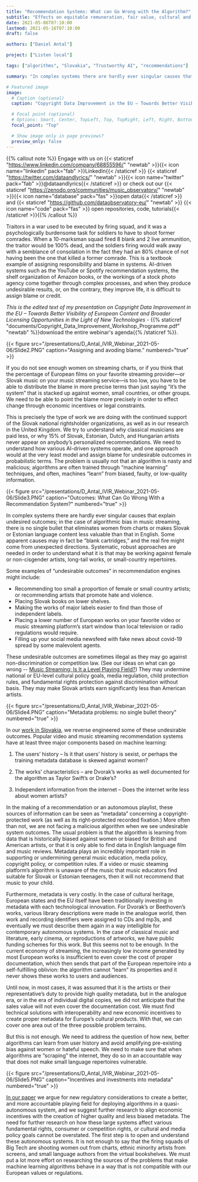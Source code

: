 ```yaml
---
title: "Recommendation Systems: What can Go Wrong with the Algorithm?"
subtitle: "Effects on equitable remuneration, fair value, cultural and media policy goals"
date: 2021-05-06T07:10:00
lastmod: 2021-05-16T07:10:00
draft: false

authors: ["Daniel Antal"]

project: ["Listen local"]

tags: ["algorithms", "Slovakia", "Trustworthy AI", "recommendations"]

summary: "In complex systems there are hardly ever singular causes that explain undesired outcomes; in the case of algorithmic bias in music streaming, there is no single bullet that eliminates women from charts or makes Slovak or Estonian language content less valuable than that in English."

# Featured image
image:
  # Caption (optional)
  caption: "Copyright Data Improvement in the EU – Towards Better Visibility of European Content"

  # Focal point (optional)
  # Options: Smart, Center, TopLeft, Top, TopRight, Left, Right, BottomLeft, Bottom, BottomRight
  focal_point: "Top"

  # Show image only in page previews?
  preview_only: false
---
```


{{% callout note %}}
Engage with us on {{< staticref "https://www.linkedin.com/company/68855596/" "newtab" >}}{{< icon name="linkedin" pack="fab" >}}LinkedIn{{< /staticref >}} {{< staticref "https://twitter.com/dataandlyrics/" "newtab" >}}{{< icon name="twitter" pack="fab" >}}@dataandlyrics{{< /staticref >}} or check out our {{< staticref "https://zenodo.org/communities/music_observatory/" "newtab" >}}{{< icon name="database" pack="fas" >}}open data{{< /staticref >}} and {{< staticref "https://github.com/dataobservatory-eu/" "newtab" >}} {{< icon name="code" pack="fas" >}} open repositories, code, tutorials{{< /staticref >}}{{% /callout %}}


Traitors in a war used to be executed by firing squad, and it was a psychologically burdensome task for soldiers to have to shoot former comrades. When a 10-marksman squad fired 8 blank and 2 live ammunition, the traitor would be 100% dead, and the soldiers firing would walk away with a semblance of consolation in the fact they had an 80% chance of not having been the one that killed a former comrade. This is a textbook example of assigning responsibility and blame in systems. AI-driven systems such as the YouTube or Spotify recommendation systems, the shelf organization of Amazon books, or the workings of a stock photo agency come together through complex processes, and when they produce undesirable results, or, on the contrary, they improve life, it is difficult to assign blame or credit.

*This is the edited text of my presentation on Copyright Data Improvement in the EU – Towards Better Visibility of European
Content and Broader Licensing Opportunities in the Light of New Technologies* - {{% staticref "documents/Copyright_Data_Improvement_Workshop_Programme.pdf" "newtab" %}}download the entire webinar's agenda{{% /staticref %}}.

{{< figure src="/presentations/D_Antal_IVIR_Webinar_2021-05-06/Slide2.PNG" caption="Assigning and avoding blame." numbered="true" >}}

If you do not see enough women on streaming charts, or if you think that the percentage of European films on your favorite streaming provider—or Slovak music on your music streaming service—is too low, you have to be able to distribute the blame in more precise terms than just saying “it’s the system” that is stacked up against women, small countries, or other groups. We need to be able to point the blame more precisely in order to effect change through economic incentives or legal constraints.

This is precisely the type of work we are doing with the continued support of the Slovak national rightsholder organizations, as well as in our research in the United Kingdom. We try to understand why classical musicians are paid less, or why 15% of Slovak, Estonian, Dutch, and Hungarian artists never appear on anybody’s personalized recommendations. We need to understand how various AI-driven systems operate, and one approach would at the very least model and assign blame for undesirable outcomes in probabilistic terms. The problem is usually not that an algorithm is nasty and malicious; algorithms are often trained through “machine learning” techniques, and often, machines “learn” from biased, faulty, or low-quality information.

{{< figure src="/presentations/D_Antal_IVIR_Webinar_2021-05-06/Slide3.PNG" caption="Outcomes: What Can Go Wrong With a Recommendation System?" numbered="true" >}}

In complex systems there are hardly ever singular causes that explain undesired outcomes; in the case of algorithmic bias in music streaming, there is no single bullet that eliminates women from charts or makes Slovak or Estonian language content less valuable than that in English. Some apparent causes may in fact be “blank cartridges,” and the real fire might come from unexpected directions. Systematic, robust approaches are needed in order to understand what it is that may be working against female or non-cisgender artists, long-tail works, or small-country repertoires.

Some examples of “undesirable outcomes” in recommendation engines might include:

- Recommending too small a proportion of female or small country artists; or recommending artists that promote hate and violence.
- Placing Slovak books on lower shelves.
- Making the works of major labels easier to find than those of independent labels.
- Placing a lower number of European works on your favorite video or music streaming platform’s start window than local television or radio regulations would require.
- Filling up your social media newsfeed with fake news about covid-19 spread by some malevolent agents.

These undesirable outcomes are sometimes illegal as they may go against non-discrimination or competition law. (See our ideas on what can go wrong -- [Music Streaming: Is It a Level Playing Field?](https://dataandlyrics.com/publication/music_level_playing_field_2021/)) They may undermine national or EU-level cultural policy goals, media regulation, child protection rules, and fundamental rights protection against discrimination without basis. They may make Slovak artists earn significantly less than American artists.

{{< figure src="/presentations/D_Antal_IVIR_Webinar_2021-05-06/Slide4.PNG" caption="Metadata problems: no single bullet theory" numbered="true" >}}

In our [work in Slovakia](https://dataandlyrics.com/publication/listen_local_2020/), we reverse engineered some of these undesirable outcomes. Popular video and music streaming recommendation systems have at least three major components based on machine learning:

1. The users’ history – Is it that users’ history is sexist, or perhaps the training metadata database is skewed against women?

2. The works’ characteristics – are Dvorak’s works as well documented for the algorithm as Taylor Swift’s or Drake’s?

3. Independent information from the internet – Does the internet write less about women artists?

In the making of a recommendation or an autonomous playlist, these sources of information can be seen as “metadata” concerning a copyright-protected work (as well as its right-protected recorded fixation.) More often than not, we are not facing a malicious algorithm when we see undesirable system outcomes. The usual problem is that the algorithm is learning from data that is historically biased against women or biased for British and American artists, or that it is only able to find data in English language film and music reviews. 
Metadata plays an incredibly important role in supporting or undermining general music education, media policy, copyright policy, or competition rules. If a video or music steaming platform’s algorithm is unaware of the music that music educators find suitable for Slovak or Estonian teenagers, then it will not recommend that music to your child.

Furthermore, metadata is very costly. In the case of cultural heritage, European states and the EU itself have been traditionally investing in metadata with each technological innovation. For Dvorak’s or Beethoven’s works, various library descriptions were made in the analogue world, then work and recording identifiers were assigned to CDs and mp3s, and eventually we must describe them again in a way intelligible for contemporary autonomous systems. In the case of classical music and literature, early cinema, or reproductions of artworks, we have public funding schemes for this work.  But this seems not to be enough. In the current economy of streaming, the increasingly low income generated by  most European works is insufficient to even cover the cost of proper documentation, which then sends that part of the European repertoire into a self-fulfilling oblivion: the algorithm cannot “learn” its properties and it never shows these works to users and audiences.

Until now, in most cases, it was assumed that it is the artists or their representative’s duty to provide high quality metadata, but in the analogue era, or in the era of individual digital copies, we did not anticipate that the sales value will not even cover the documentation cost. We must find technical solutions with interoperability and new economic incentives to create proper metadata for Europe’s cultural products. With that, we can cover one area out of the three possible problem terrains.

But this is not enough. We need to address the question of how new, better algorithms can learn from user history and avoid amplifying pre-existing bias against women or hateful speech. We need to make sure that when algorithms are “scraping” the internet, they do so in an accountable way that does not make small language repertoires vulnerable.

{{< figure src="/presentations/D_Antal_IVIR_Webinar_2021-05-06/Slide5.PNG" caption="Incentives and investments into metadata" numbered="true" >}}

[In our paper](https://dataandlyrics.com/publication/european_visibilitiy_2021/) we argue for new regulatory considerations to create a better, and more accountable playing field for deploying algorithms in a quasi-autonomous system, and we suggest further research to align economic incentives with the creation of higher quality and less biased metadata. The need for further research on how these large systems affect various fundamental rights, consumer or competition rights, or cultural and media policy goals cannot be overstated. The first step is to open and understand these autonomous systems. It is not enough to say that the firing squads of Big Tech are shooting women out from charts, ethnic minority artists from screens, and small language authors from the virtual bookshelves. We must put a lot more effort on researching the sources of the problems that make machine learning algorithms behave in a way that is not compatible with our European values or regulations.
